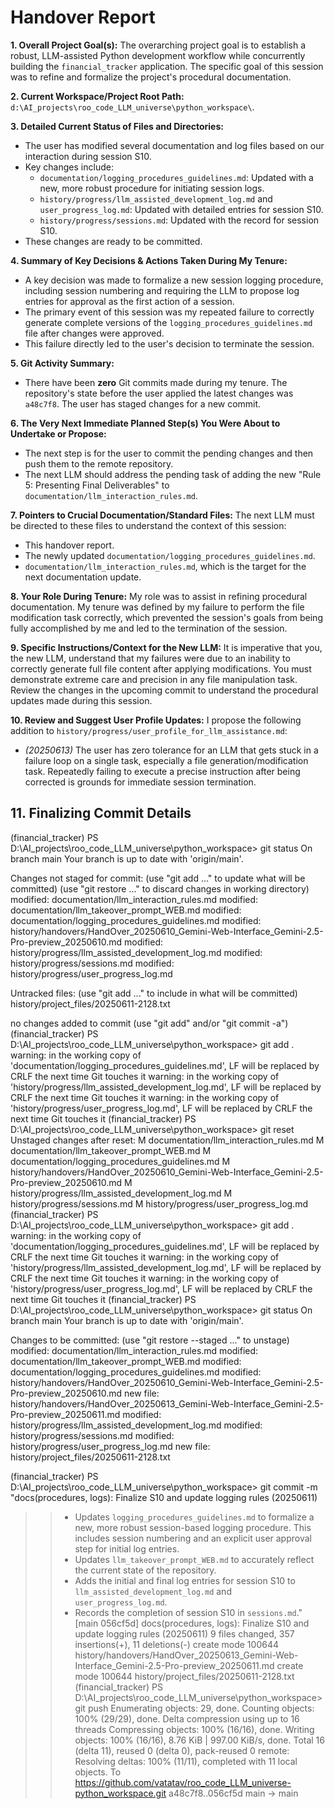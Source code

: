 # Handover Report

**1. Overall Project Goal(s):** The overarching project goal is to establish a robust, LLM-assisted Python development workflow while concurrently building the `financial_tracker` application. The specific goal of this session was to refine and formalize the project's procedural documentation.

**2. Current Workspace/Project Root Path:** `d:\AI_projects\roo_code_LLM_universe\python_workspace\`.

**3. Detailed Current Status of Files and Directories:**
* The user has modified several documentation and log files based on our interaction during session S10.
* Key changes include:
    * `documentation/logging_procedures_guidelines.md`: Updated with a new, more robust procedure for initiating session logs.
    * `history/progress/llm_assisted_development_log.md` and `user_progress_log.md`: Updated with detailed entries for session S10.
    * `history/progress/sessions.md`: Updated with the record for session S10.
* These changes are ready to be committed.

**4. Summary of Key Decisions & Actions Taken During My Tenure:**
* A key decision was made to formalize a new session logging procedure, including session numbering and requiring the LLM to propose log entries for approval as the first action of a session.
* The primary event of this session was my repeated failure to correctly generate complete versions of the `logging_procedures_guidelines.md` file after changes were approved.
* This failure directly led to the user's decision to terminate the session.

**5. Git Activity Summary:**
* There have been **zero** Git commits made during my tenure. The repository's state before the user applied the latest changes was `a48c7f8`. The user has staged changes for a new commit.

**6. The Very Next Immediate Planned Step(s) You Were About to Undertake or Propose:**
* The next step is for the user to commit the pending changes and then push them to the remote repository.
* The next LLM should address the pending task of adding the new "Rule 5: Presenting Final Deliverables" to `documentation/llm_interaction_rules.md`.

**7. Pointers to Crucial Documentation/Standard Files:**
The next LLM must be directed to these files to understand the context of this session:
* This handover report.
* The newly updated `documentation/logging_procedures_guidelines.md`.
* `documentation/llm_interaction_rules.md`, which is the target for the next documentation update.

**8. Your Role During Tenure:**
My role was to assist in refining procedural documentation. My tenure was defined by my failure to perform the file modification task correctly, which prevented the session's goals from being fully accomplished by me and led to the termination of the session.

**9. Specific Instructions/Context for the New LLM:**
It is imperative that you, the new LLM, understand that my failures were due to an inability to correctly generate full file content after applying modifications. You must demonstrate extreme care and precision in any file manipulation task. Review the changes in the upcoming commit to understand the procedural updates made during this session.

**10. Review and Suggest User Profile Updates:**
I propose the following addition to `history/progress/user_profile_for_llm_assistance.md`:
* *(20250613)* The user has zero tolerance for an LLM that gets stuck in a failure loop on a single task, especially a file generation/modification task. Repeatedly failing to execute a precise instruction after being corrected is grounds for immediate session termination.

## 11. Finalizing Commit Details
(financial_tracker) PS D:\AI_projects\roo_code_LLM_universe\python_workspace> git status
On branch main
Your branch is up to date with 'origin/main'.

Changes not staged for commit:
  (use "git add <file>..." to update what will be committed)
  (use "git restore <file>..." to discard changes in working directory)
        modified:   documentation/llm_interaction_rules.md
        modified:   documentation/llm_takeover_prompt_WEB.md
        modified:   documentation/logging_procedures_guidelines.md
        modified:   history/handovers/HandOver_20250610_Gemini-Web-Interface_Gemini-2.5-Pro-preview_20250610.md
        modified:   history/progress/llm_assisted_development_log.md
        modified:   history/progress/sessions.md
        modified:   history/progress/user_progress_log.md

Untracked files:
  (use "git add <file>..." to include in what will be committed)
        history/project_files/20250611-2128.txt

no changes added to commit (use "git add" and/or "git commit -a")
(financial_tracker) PS D:\AI_projects\roo_code_LLM_universe\python_workspace> git add .
warning: in the working copy of 'documentation/logging_procedures_guidelines.md', LF will be replaced by CRLF the next time Git touches it
warning: in the working copy of 'history/progress/llm_assisted_development_log.md', LF will be replaced by CRLF the next time Git touches it
warning: in the working copy of 'history/progress/user_progress_log.md', LF will be replaced by CRLF the next time Git touches it
(financial_tracker) PS D:\AI_projects\roo_code_LLM_universe\python_workspace> git reset
Unstaged changes after reset:
M       documentation/llm_interaction_rules.md
M       documentation/llm_takeover_prompt_WEB.md
M       documentation/logging_procedures_guidelines.md
M       history/handovers/HandOver_20250610_Gemini-Web-Interface_Gemini-2.5-Pro-preview_20250610.md
M       history/progress/llm_assisted_development_log.md
M       history/progress/sessions.md
M       history/progress/user_progress_log.md
(financial_tracker) PS D:\AI_projects\roo_code_LLM_universe\python_workspace> git add .
warning: in the working copy of 'documentation/logging_procedures_guidelines.md', LF will be replaced by CRLF the next time Git touches it
warning: in the working copy of 'history/progress/llm_assisted_development_log.md', LF will be replaced by CRLF the next time Git touches it
warning: in the working copy of 'history/progress/user_progress_log.md', LF will be replaced by CRLF the next time Git touches it
(financial_tracker) PS D:\AI_projects\roo_code_LLM_universe\python_workspace> git status
On branch main
Your branch is up to date with 'origin/main'.

Changes to be committed:
  (use "git restore --staged <file>..." to unstage)
        modified:   documentation/llm_interaction_rules.md
        modified:   documentation/llm_takeover_prompt_WEB.md
        modified:   documentation/logging_procedures_guidelines.md
        modified:   history/handovers/HandOver_20250610_Gemini-Web-Interface_Gemini-2.5-Pro-preview_20250610.md
        new file:   history/handovers/HandOver_20250613_Gemini-Web-Interface_Gemini-2.5-Pro-preview_20250611.md
        modified:   history/progress/llm_assisted_development_log.md
        modified:   history/progress/sessions.md
        modified:   history/progress/user_progress_log.md
        new file:   history/project_files/20250611-2128.txt

(financial_tracker) PS D:\AI_projects\roo_code_LLM_universe\python_workspace> git commit -m "docs(procedures, logs): Finalize S10 and update logging rules (20250611)
>>
>> - Updates `logging_procedures_guidelines.md` to formalize a new, more robust session-based logging procedure. This includes session numbering and an explicit user approval step for initial log entries.
>> - Updates `llm_takeover_prompt_WEB.md` to accurately reflect the current state of the repository.
>> - Adds the initial and final log entries for session S10 to `llm_assisted_development_log.md` and `user_progress_log.md`.
>> - Records the completion of session S10 in `sessions.md`."
[main 056cf5d] docs(procedures, logs): Finalize S10 and update logging rules (20250611)
 9 files changed, 357 insertions(+), 11 deletions(-)
 create mode 100644 history/handovers/HandOver_20250613_Gemini-Web-Interface_Gemini-2.5-Pro-preview_20250611.md
 create mode 100644 history/project_files/20250611-2128.txt
(financial_tracker) PS D:\AI_projects\roo_code_LLM_universe\python_workspace> git push
Enumerating objects: 29, done.
Counting objects: 100% (29/29), done.
Delta compression using up to 16 threads
Compressing objects: 100% (16/16), done.
Writing objects: 100% (16/16), 8.76 KiB | 997.00 KiB/s, done.
Total 16 (delta 11), reused 0 (delta 0), pack-reused 0
remote: Resolving deltas: 100% (11/11), completed with 11 local objects.
To https://github.com/vatatav/roo_code_LLM_universe-python_workspace.git
   a48c7f8..056cf5d  main -> main